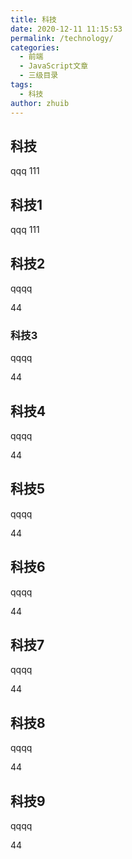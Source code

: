 ```yaml
---
title: 科技
date: 2020-12-11 11:15:53
permalink: /technology/
categories: 
  - 前端
  - JavaScript文章
  - 三级目录
tags: 
  - 科技
author: zhuib
---
```



## 科技
qqq
111

## 科技1
qqq
111

## 科技2
qqqq

44

### 科技3
qqqq

44

## 科技4
qqqq

44


## 科技5
qqqq

44

## 科技6
qqqq

44

## 科技7
qqqq

44

## 科技8
qqqq

44

## 科技9
qqqq

44